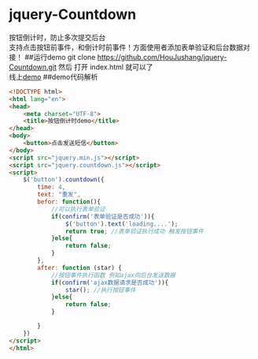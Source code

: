 # jquery-Countdown
按钮倒计时，防止多次提交后台<br>
支持点击按钮前事件，和倒计时前事件！方面使用者添加表单验证和后台数据对接！
##运行demo
git clone https://github.com/HouJushang/jquery-Countdown.git
然后 打开 index.html 就可以了<br>
线上<a href="http://www.41js.com/demo/countdown/index.html" target="_blank">demo</a>
##demo代码解析
```html
<!DOCTYPE html>
<html lang="en">
<head>
    <meta charset="UTF-8">
    <title>按钮倒计时demo</title>
</head>
<body>
    <button>点击发送短信</button>
</body>
<script src="jquery.min.js"></script>
<script src="jquery.countdown.js"></script>
<script>
    $('button').countdown({
        time: 4,
        text: "重发",
        befor: function(){
            //可以执行表单验证
            if(confirm('表单验证是否成功')){
                $('button').text('loading....');
                return true; //表单验证执行成功 触发按钮事件
            }else{
                return false;
            }
        },
        after: function (star) {
            //按钮事件执行函数 例如ajax向后台发送数据
            if(confirm('ajax数据请求是否成功')){
                star(); //执行按钮事件
            }else{
                return false;
            }

        }
    })
</script>
</html>
```

